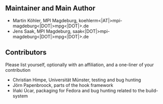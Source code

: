 Maintainer and Main Author
--------------------------

* Martin Köhler, MPI Magdeburg,  koehlerm<|AT|>mpi-magdeburg<|DOT|>mpg<|DOT|>.de
* Jens Saak, MPI Magdeburg,  saak<|DOT|>mpi-magdeburg<|DOT|>mpg<|DOT|>.de

Contributors
------------
Please list yourself, optionally with an affiliation, and a one-liner of your contribution

* Christian Himpe, Universität Münster, testing and bug hunting
* Jörn Papenbroock, parts of the hook framework 
* Iñaki Úcar, packaging for Fedora and bug hunting related to the build-system

